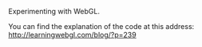 Experimenting with WebGL.

You can find the explanation of the code at this address: http://learningwebgl.com/blog/?p=239


